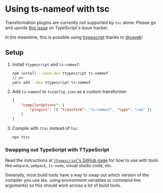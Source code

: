 # Using ts-nameof with tsc

Transformation plugins are currently not supported by `tsc` alone. Please go and upvote [this issue](https://github.com/Microsoft/TypeScript/issues/14419) on TypeScript's issue tracker.

In the meantime, this is possible using [ttypescript](https://github.com/cevek/ttypescript) thanks to [@cevek](https://github.com/cevek)!

## Setup

1. Install `ttypescript` and `ts-nameof`:

    ```bash
    npm install --save-dev ttypescript ts-nameof
    // or
    yarn add --dev ttypescript ts-nameof
    ```

2. Add `ts-nameof` to `tsconfig.json` as a custom transformer:

    ```json
    {
        "compilerOptions": {
            "plugins": [{ "transform": "ts-nameof", "type": "raw" }]
        }
    }
    ```

3. Compile with `ttsc` instead of `tsc`:

    ```bash
    npx ttsc
    ```

### Swapping out TypeScript with TTypeScript

Read the instructions at [`ttypescript`'s GitHub page](https://github.com/cevek/ttypescript) for how to use with tools like `webpack`, `webpack`, `ts-node`, visual studio code, etc.

Generally, most build tools have a way to swap out which version of the compiler you use (ex. using environment variables or command line arguments) so this should work across a lot of build tools.
